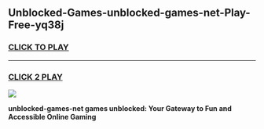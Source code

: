
## Unblocked-Games-unblocked-games-net-Play-Free-yq38j
<h3>
<a href="https://premium76.site?title=unblocked-games-net&ref=22A">CLICK TO PLAY</a></h3>
<hr>

<h3>
<a href="https://premium76.site?title=unblocked-games-net&ref=22A">CLICK 2 PLAY</a>
  
</h3>

<a href="https://premium76.site?title=unblocked-games-net&ref=22A"><img src="https://clearcache.store/games.png"></a>


**unblocked-games-net games unblocked: Your Gateway to Fun and Accessible Online Gaming**
